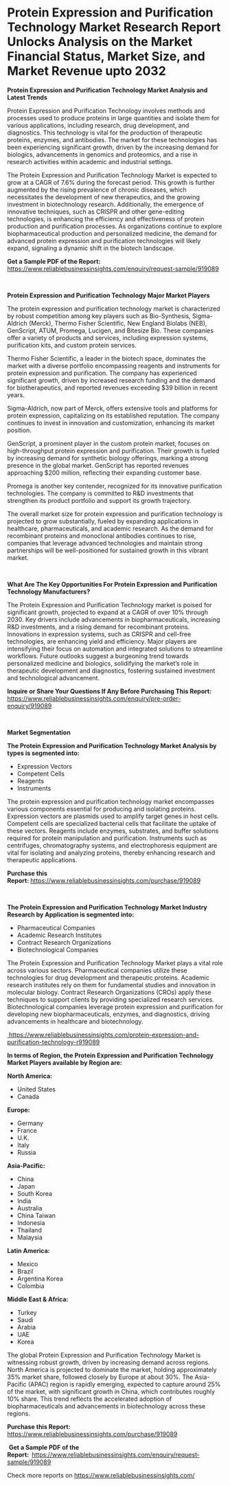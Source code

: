 <p><h1>Protein Expression and Purification Technology Market Research Report Unlocks Analysis on the Market Financial Status, Market Size, and Market Revenue upto 2032</h1></p><p><strong>Protein Expression and Purification Technology Market Analysis and Latest Trends</strong></p>
<p><p>Protein Expression and Purification Technology involves methods and processes used to produce proteins in large quantities and isolate them for various applications, including research, drug development, and diagnostics. This technology is vital for the production of therapeutic proteins, enzymes, and antibodies. The market for these technologies has been experiencing significant growth, driven by the increasing demand for biologics, advancements in genomics and proteomics, and a rise in research activities within academic and industrial settings.</p><p>The Protein Expression and Purification Technology Market is expected to grow at a CAGR of 7.6% during the forecast period. This growth is further augmented by the rising prevalence of chronic diseases, which necessitates the development of new therapeutics, and the growing investment in biotechnology research. Additionally, the emergence of innovative techniques, such as CRISPR and other gene-editing technologies, is enhancing the efficiency and effectiveness of protein production and purification processes. As organizations continue to explore biopharmaceutical production and personalized medicine, the demand for advanced protein expression and purification technologies will likely expand, signaling a dynamic shift in the biotech landscape.</p></p>
<p><strong>Get a Sample PDF of the Report:&nbsp;</strong> <a href="https://www.reliablebusinessinsights.com/enquiry/request-sample/919089?utm_campaign=3028&utm_medium=2&utm_source=Github&utm_content=ia&utm_term=07032025&utm_id=protein-expression-and-purification-technology">https://www.reliablebusinessinsights.com/enquiry/request-sample/919089</a></p>
<p>&nbsp;</p>
<p><strong>Protein Expression and Purification Technology Major Market Players</strong></p>
<p><p>The protein expression and purification technology market is characterized by robust competition among key players such as Bio-Synthesis, Sigma-Aldrich (Merck), Thermo Fisher Scientific, New England Biolabs (NEB), GenScript, ATUM, Promega, Lucigen, and Bitesize Bio. These companies offer a variety of products and services, including expression systems, purification kits, and custom protein services.</p><p>Thermo Fisher Scientific, a leader in the biotech space, dominates the market with a diverse portfolio encompassing reagents and instruments for protein expression and purification. The company has experienced significant growth, driven by increased research funding and the demand for biotherapeutics, and reported revenues exceeding $39 billion in recent years.</p><p>Sigma-Aldrich, now part of Merck, offers extensive tools and platforms for protein expression, capitalizing on its established reputation. The company continues to invest in innovation and customization, enhancing its market position.</p><p>GenScript, a prominent player in the custom protein market, focuses on high-throughput protein expression and purification. Their growth is fueled by increasing demand for synthetic biology offerings, marking a strong presence in the global market. GenScript has reported revenues approaching $200 million, reflecting their expanding customer base.</p><p>Promega is another key contender, recognized for its innovative purification technologies. The company is committed to R&D investments that strengthen its product portfolio and support its growth trajectory.</p><p>The overall market size for protein expression and purification technology is projected to grow substantially, fueled by expanding applications in healthcare, pharmaceuticals, and academic research. As the demand for recombinant proteins and monoclonal antibodies continues to rise, companies that leverage advanced technologies and maintain strong partnerships will be well-positioned for sustained growth in this vibrant market.</p></p>
<p>&nbsp;</p>
<p><strong>What Are The Key Opportunities For Protein Expression and Purification Technology Manufacturers?</strong></p>
<p><p>The Protein Expression and Purification Technology market is poised for significant growth, projected to expand at a CAGR of over 10% through 2030. Key drivers include advancements in biopharmaceuticals, increasing R&D investments, and a rising demand for recombinant proteins. Innovations in expression systems, such as CRISPR and cell-free technologies, are enhancing yield and efficiency. Major players are intensifying their focus on automation and integrated solutions to streamline workflows. Future outlooks suggest a burgeoning trend towards personalized medicine and biologics, solidifying the market’s role in therapeutic development and diagnostics, fostering sustained investment and technological advancement.</p></p>
<p><strong>Inquire or Share Your Questions If Any Before Purchasing This Report:</strong> <a href="https://www.reliablebusinessinsights.com/enquiry/pre-order-enquiry/919089?utm_campaign=3028&utm_medium=2&utm_source=Github&utm_content=ia&utm_term=07032025&utm_id=protein-expression-and-purification-technology">https://www.reliablebusinessinsights.com/enquiry/pre-order-enquiry/919089</a></p>
<p>&nbsp;</p>
<p><strong>Market Segmentation</strong></p>
<p><strong>The Protein Expression and Purification Technology Market Analysis by types is segmented into:</strong></p>
<p><ul><li>Expression Vectors</li><li>Competent Cells</li><li>Reagents</li><li>Instruments</li></ul></p>
<p><p>The protein expression and purification technology market encompasses various components essential for producing and isolating proteins. Expression vectors are plasmids used to amplify target genes in host cells. Competent cells are specialized bacterial cells that facilitate the uptake of these vectors. Reagents include enzymes, substrates, and buffer solutions required for protein manipulation and purification. Instruments such as centrifuges, chromatography systems, and electrophoresis equipment are vital for isolating and analyzing proteins, thereby enhancing research and therapeutic applications.</p></p>
<p><strong>Purchase this Report:&nbsp;</strong><a href="https://www.reliablebusinessinsights.com/purchase/919089?utm_campaign=3028&utm_medium=2&utm_source=Github&utm_content=ia&utm_term=07032025&utm_id=protein-expression-and-purification-technology">https://www.reliablebusinessinsights.com/purchase/919089</a></p>
<p>&nbsp;</p>
<p><strong>The Protein Expression and Purification Technology Market Industry Research by Application is segmented into:</strong></p>
<p><ul><li>Pharmaceutical Companies</li><li>Academic Research Institutes</li><li>Contract Research Organizations</li><li>Biotechnological Companies</li></ul></p>
<p><p>The Protein Expression and Purification Technology Market plays a vital role across various sectors. Pharmaceutical companies utilize these technologies for drug development and therapeutic proteins. Academic research institutes rely on them for fundamental studies and innovation in molecular biology. Contract Research Organizations (CROs) apply these techniques to support clients by providing specialized research services. Biotechnological companies leverage protein expression and purification for developing new biopharmaceuticals, enzymes, and diagnostics, driving advancements in healthcare and biotechnology.</p></p>
<p><a href="https://www.reliablebusinessinsights.com/protein-expression-and-purification-technology-r919089?utm_campaign=3028&utm_medium=2&utm_source=Github&utm_content=ia&utm_term=07032025&utm_id=protein-expression-and-purification-technology">&nbsp;https://www.reliablebusinessinsights.com/protein-expression-and-purification-technology-r919089</a></p>
<p><strong>In terms of Region, the Protein Expression and Purification Technology Market Players available by Region are:</strong></p>
<p>
    <p> <strong> North America: </strong>
        <ul>
            <li>United States</li>
            <li>Canada</li>
        </ul>
        </p> 
    <p> <strong> Europe: </strong>
        <ul>
            <li>Germany</li>
            <li>France</li>
            <li>U.K.</li>
            <li>Italy</li>
            <li>Russia</li>
        </ul>
        </p> 
    <p> <strong> Asia-Pacific: </strong>
        <ul>
            <li>China</li>
            <li>Japan</li>
            <li>South Korea</li>
            <li>India</li>
            <li>Australia</li>
            <li>China Taiwan</li>
            <li>Indonesia</li>
            <li>Thailand</li>
            <li>Malaysia</li>
        </ul>
        </p> 
    <p> <strong> Latin America: </strong>
        <ul>
            <li>Mexico</li>
            <li>Brazil</li>
            <li>Argentina Korea</li>
            <li>Colombia</li>
        </ul>
        </p> 
    <p> <strong> Middle East & Africa: </strong>
        <ul>
            <li>Turkey</li>
            <li>Saudi</li>
            <li>Arabia</li>
            <li>UAE</li>
            <li>Korea</li>
        </ul>
    </p>
    </p>
<p><p>The global Protein Expression and Purification Technology Market is witnessing robust growth, driven by increasing demand across regions. North America is projected to dominate the market, holding approximately 35% market share, followed closely by Europe at about 30%. The Asia-Pacific (APAC) region is rapidly emerging, expected to capture around 25% of the market, with significant growth in China, which contributes roughly 10% share. This trend reflects the accelerated adoption of biopharmaceuticals and advancements in biotechnology across these regions.</p></p>
<p><strong>Purchase this Report: </strong><a href="https://www.reliablebusinessinsights.com/purchase/919089?utm_campaign=3028&utm_medium=2&utm_source=Github&utm_content=ia&utm_term=07032025&utm_id=protein-expression-and-purification-technology">https://www.reliablebusinessinsights.com/purchase/919089</a></p>
<p>&nbsp;<strong>Get a Sample PDF of the Report:&nbsp;&nbsp;</strong><a href="https://www.reliablebusinessinsights.com/enquiry/request-sample/919089?utm_campaign=3028&utm_medium=2&utm_source=Github&utm_content=ia&utm_term=07032025&utm_id=protein-expression-and-purification-technology">https://www.reliablebusinessinsights.com/enquiry/request-sample/919089</a></p>
<p><strong></strong></p>
<p>Check more reports on <a href="https://www.reliablebusinessinsights.com/?utm_campaign=3028&utm_medium=2&utm_source=Github&utm_content=ia&utm_term=07032025&utm_id=protein-expression-and-purification-technology">https://www.reliablebusinessinsights.com/</a></p>